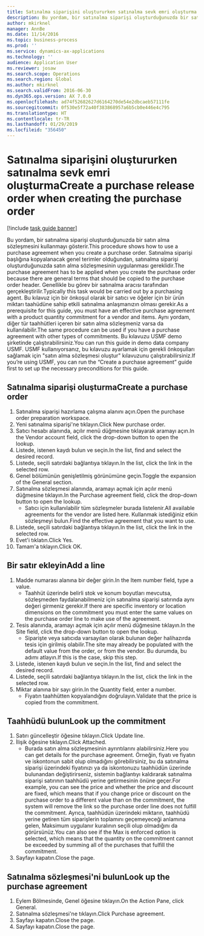 ```yaml
---
title: Satınalma siparişini oluştururken satınalma sevk emri oluşturma
description: Bu yordam, bir satınalma siparişi oluşturduğunuzda bir satın alma sözleşmesini kullanmayı gösterir.
author: mkirknel
manager: AnnBe
ms.date: 11/14/2016
ms.topic: business-process
ms.prod: ''
ms.service: dynamics-ax-applications
ms.technology: ''
audience: Application User
ms.reviewer: josaw
ms.search.scope: Operations
ms.search.region: Global
ms.author: mkirknel
ms.search.validFrom: 2016-06-30
ms.dyn365.ops.version: AX 7.0.0
ms.openlocfilehash: ad74f52682627d6164270de54e2dbcaeb57111fe
ms.sourcegitcommit: 0f530e5f72a40f383868957a6b5cb0e446e4c795
ms.translationtype: HT
ms.contentlocale: tr-TR
ms.lasthandoff: 01/29/2019
ms.locfileid: "356450"
---
```

# <a name="create-a-purchase-release-order-when-creating-the-purchase-order"></a><span data-ttu-id="1c7a7-103">Satınalma siparişini oluştururken satınalma sevk emri oluşturma</span><span class="sxs-lookup"><span data-stu-id="1c7a7-103">Create a purchase release order when creating the purchase order</span></span>

[!include [task guide banner](../../includes/task-guide-banner.md)]

<span data-ttu-id="1c7a7-104">Bu yordam, bir satınalma siparişi oluşturduğunuzda bir satın alma sözleşmesini kullanmayı gösterir.</span><span class="sxs-lookup"><span data-stu-id="1c7a7-104">This procedure shows how to use a purchase agreement when you create a purchase order.</span></span> <span data-ttu-id="1c7a7-105">Satınalma siparişi başlığına kopyalanacak genel terimler olduğundan, satınalma siparişi oluşturduğunuzda satın alma sözleşmesinin uygulanması gereklidir.</span><span class="sxs-lookup"><span data-stu-id="1c7a7-105">The purchase agreement has to be applied when you create the purchase order because there are general terms that should be copied to the purchase order header.</span></span> <span data-ttu-id="1c7a7-106">Genellikle bu görev bir satınalma aracısı tarafından gerçekleştirilir.</span><span class="sxs-lookup"><span data-stu-id="1c7a7-106">Typically this task would be carried out by a purchasing agent.</span></span> <span data-ttu-id="1c7a7-107">Bu kılavuz için bir önkoşul olarak bir satıcı ve öğeler için bir ürün miktarı taahüdüne sahip etkili satınalma anlaşmanızın olması gerekir.</span><span class="sxs-lookup"><span data-stu-id="1c7a7-107">As a prerequisite for this guide, you must have an effective purchase agreement with a product quantity commitment for a vendor and items.</span></span> <span data-ttu-id="1c7a7-108">Aynı yordam, diğer tür taahhütleri içeren bir satın alma sözleşmeniz varsa da kullanılabilir.</span><span class="sxs-lookup"><span data-stu-id="1c7a7-108">The same procedure can be used if you have a purchase agreement with other types of commitments.</span></span> <span data-ttu-id="1c7a7-109">Bu kılavuzu USMF demo şirketinde çalıştırabilirsiniz.</span><span class="sxs-lookup"><span data-stu-id="1c7a7-109">You can run this guide in demo data company USMF.</span></span> <span data-ttu-id="1c7a7-110">USMF kullanıyorsanız, bu kılavuzu ayarlamak için gerekli önkoşulları sağlamak için "satın alma sözleşmesi oluştur" kılavuzunu çalıştırabilirsiniz.</span><span class="sxs-lookup"><span data-stu-id="1c7a7-110">If you’re using USMF, you can run the “Create a purchase agreement” guide first to set up the necessary preconditions for this guide.</span></span>


## <a name="create-a-purchase-order"></a><span data-ttu-id="1c7a7-111">Satınalma siparişi oluşturma</span><span class="sxs-lookup"><span data-stu-id="1c7a7-111">Create a purchase order</span></span>
1. <span data-ttu-id="1c7a7-112">Satınalma siparişi hazırlama çalışma alanını açın.</span><span class="sxs-lookup"><span data-stu-id="1c7a7-112">Open the purchase order preparation workspace.</span></span>
2. <span data-ttu-id="1c7a7-113">Yeni satınalma siparişi'ne tıklayın.</span><span class="sxs-lookup"><span data-stu-id="1c7a7-113">Click New purchase order.</span></span>
3. <span data-ttu-id="1c7a7-114">Satıcı hesabı alanında, açılır menü düğmesine tıklayarak aramayı açın.</span><span class="sxs-lookup"><span data-stu-id="1c7a7-114">In the Vendor account field, click the drop-down button to open the lookup.</span></span>
4. <span data-ttu-id="1c7a7-115">Listede, istenen kaydı bulun ve seçin.</span><span class="sxs-lookup"><span data-stu-id="1c7a7-115">In the list, find and select the desired record.</span></span>
5. <span data-ttu-id="1c7a7-116">Listede, seçili satırdaki bağlantıya tıklayın.</span><span class="sxs-lookup"><span data-stu-id="1c7a7-116">In the list, click the link in the selected row.</span></span>
6. <span data-ttu-id="1c7a7-117">Genel bölümünün genişletilmiş görünümüne geçin.</span><span class="sxs-lookup"><span data-stu-id="1c7a7-117">Toggle the expansion of the General section.</span></span>
7. <span data-ttu-id="1c7a7-118">Satınalma sözleşmesi alanında, aramayı açmak için açılır menü düğmesine tıklayın.</span><span class="sxs-lookup"><span data-stu-id="1c7a7-118">In the Purchase agreement field, click the drop-down button to open the lookup.</span></span>
    * <span data-ttu-id="1c7a7-119">Satıcı için kullanılabilir tüm sözleşmeler burada listelenir.</span><span class="sxs-lookup"><span data-stu-id="1c7a7-119">All available agreements for the vendor are listed here.</span></span> <span data-ttu-id="1c7a7-120">Kullanmak istediğiniz etkin sözleşmeyi bulun.</span><span class="sxs-lookup"><span data-stu-id="1c7a7-120">Find the effective agreement that you want to use.</span></span>  
8. <span data-ttu-id="1c7a7-121">Listede, seçili satırdaki bağlantıya tıklayın.</span><span class="sxs-lookup"><span data-stu-id="1c7a7-121">In the list, click the link in the selected row.</span></span>
9. <span data-ttu-id="1c7a7-122">Evet'i tıklatın.</span><span class="sxs-lookup"><span data-stu-id="1c7a7-122">Click Yes.</span></span>
10. <span data-ttu-id="1c7a7-123">Tamam'a tıklayın.</span><span class="sxs-lookup"><span data-stu-id="1c7a7-123">Click OK.</span></span>

## <a name="add-a-line"></a><span data-ttu-id="1c7a7-124">Bir satır ekleyin</span><span class="sxs-lookup"><span data-stu-id="1c7a7-124">Add a line</span></span>
1. <span data-ttu-id="1c7a7-125">Madde numarası alanına bir değer girin.</span><span class="sxs-lookup"><span data-stu-id="1c7a7-125">In the Item number field, type a value.</span></span>
    * <span data-ttu-id="1c7a7-126">Taahhüt üzerinde belirli stok ve konum boyutları mevcutsa, sözleşmeden faydalanabilmeniz için satınalma siparişi satırında aynı değeri girmeniz gerekir.</span><span class="sxs-lookup"><span data-stu-id="1c7a7-126">If there are specific inventory or location dimensions on the commitment you must enter the same values on the purchase order line to make use of the agreement.</span></span>  
2. <span data-ttu-id="1c7a7-127">Tesis alanında, aramayı açmak için açılır menü düğmesine tıklayın.</span><span class="sxs-lookup"><span data-stu-id="1c7a7-127">In the Site field, click the drop-down button to open the lookup.</span></span>
    * <span data-ttu-id="1c7a7-128">Siparişte veya satıcıda varsayılan olarak bulunan değer halihazırda tesis için girilmiş olabilir.</span><span class="sxs-lookup"><span data-stu-id="1c7a7-128">The site may already be populated with the default value from the order, or from the vendor.</span></span> <span data-ttu-id="1c7a7-129">Bu durumda, bu adımı atlayın.</span><span class="sxs-lookup"><span data-stu-id="1c7a7-129">If this is the case, skip this step.</span></span>  
3. <span data-ttu-id="1c7a7-130">Listede, istenen kaydı bulun ve seçin.</span><span class="sxs-lookup"><span data-stu-id="1c7a7-130">In the list, find and select the desired record.</span></span>
4. <span data-ttu-id="1c7a7-131">Listede, seçili satırdaki bağlantıya tıklayın.</span><span class="sxs-lookup"><span data-stu-id="1c7a7-131">In the list, click the link in the selected row.</span></span>
5. <span data-ttu-id="1c7a7-132">Miktar alanına bir sayı girin.</span><span class="sxs-lookup"><span data-stu-id="1c7a7-132">In the Quantity field, enter a number.</span></span>
    * <span data-ttu-id="1c7a7-133">Fiyatın taahhütten kopyalandığını doğrulayın.</span><span class="sxs-lookup"><span data-stu-id="1c7a7-133">Validate that the price is copied from the commitment.</span></span>  

## <a name="look-up-the-commitment"></a><span data-ttu-id="1c7a7-134">Taahhüdü bulun</span><span class="sxs-lookup"><span data-stu-id="1c7a7-134">Look up the commitment</span></span>
1. <span data-ttu-id="1c7a7-135">Satırı güncelleştir öğesine tıklayın.</span><span class="sxs-lookup"><span data-stu-id="1c7a7-135">Click Update line.</span></span>
2. <span data-ttu-id="1c7a7-136">İlişik öğesine tıklayın.</span><span class="sxs-lookup"><span data-stu-id="1c7a7-136">Click Attached.</span></span>
    * <span data-ttu-id="1c7a7-137">Burada satın alma sözleşmesinin ayrıntılarını alabilirsiniz.</span><span class="sxs-lookup"><span data-stu-id="1c7a7-137">Here you can get details for the purchase agreement.</span></span> <span data-ttu-id="1c7a7-138">Örneğin, fiyatı ve fiyatın ve iskontonun sabit olup olmadığını görebilirsiniz, bu da satınalma siparişi üzerindeki fiyatınızı ya da iskontonuzu taahhüdün üzerinde bulunandan değiştirirseniz, sistemin bağlantıyı kaldırarak satınalma siparişi satırının taahhüdü yerine getirmesinin önüne geçer.</span><span class="sxs-lookup"><span data-stu-id="1c7a7-138">For example, you can see the price and whether the price and discount are fixed, which means that if you change price or discount on the purchase order to a different value than on the commitment, the system will remove the link so the purchase order line does not fulfill the commitment.</span></span> <span data-ttu-id="1c7a7-139">Ayrıca, taahhüdün üzerindeki miktarın, taahhüdü yerine getiren tüm siparişlerin toplamını geçemeyeceği anlamına gelen, Maksimum uygulanır kuralının seçili olup olmadığını da görürsünüz.</span><span class="sxs-lookup"><span data-stu-id="1c7a7-139">You can also see if the Max is enforced option is selected, which means that the quantity on the commitment cannot be exceeded by summing all of the purchases that fulfill the commitment.</span></span>  
3. <span data-ttu-id="1c7a7-140">Sayfayı kapatın.</span><span class="sxs-lookup"><span data-stu-id="1c7a7-140">Close the page.</span></span>

## <a name="look-up-the-purchase-agreement"></a><span data-ttu-id="1c7a7-141">Satınalma sözleşmesi'ni bulun</span><span class="sxs-lookup"><span data-stu-id="1c7a7-141">Look up the purchase agreement</span></span>
1. <span data-ttu-id="1c7a7-142">Eylem Bölmesinde, Genel öğesine tıklayın.</span><span class="sxs-lookup"><span data-stu-id="1c7a7-142">On the Action Pane, click General.</span></span>
2. <span data-ttu-id="1c7a7-143">Satınalma sözleşmesi'ne tıklayın.</span><span class="sxs-lookup"><span data-stu-id="1c7a7-143">Click Purchase agreement.</span></span>
3. <span data-ttu-id="1c7a7-144">Sayfayı kapatın.</span><span class="sxs-lookup"><span data-stu-id="1c7a7-144">Close the page.</span></span>
4. <span data-ttu-id="1c7a7-145">Sayfayı kapatın.</span><span class="sxs-lookup"><span data-stu-id="1c7a7-145">Close the page.</span></span>

